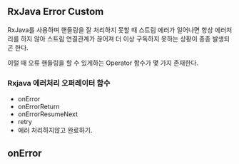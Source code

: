 ## RxJava Error Custom

RxJava를 사용하며 핸들링을 잘 처리하지 못할 때 스트림 에러가 일어나면 항상 에러처리를 하지 않아 스트림 연결관계가 끊어져 더 이상 구독하지 못하는 상황이 종종 발생되곤 한다.

이럴 때 오류 핸들링을 할 수 있게하는 Operator 함수가 몇 가지 존재한다.

### Rxjava 에러처리 오퍼레이터 함수

- onError
- onErrorReturn
- onErrorResumeNext
- retry
- 에러 처리하지않고 완료하기.

## onError
